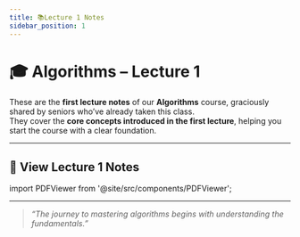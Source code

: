 ```yaml
---
title: 📚Lecture 1 Notes
sidebar_position: 1
---
```


# 🎓 Algorithms – Lecture 1  

These are the **first lecture notes** of our **Algorithms** course, graciously shared by seniors who’ve already taken this class.  
They cover the **core concepts introduced in the first lecture**, helping you start the course with a clear foundation.  

---

## 📄 View Lecture 1 Notes

import PDFViewer from '@site/src/components/PDFViewer';

<PDFViewer file="https://drive.google.com/file/d/1g5ayNOC86TzwbH-EWGNhSsr964ZdrY31/preview" />

 

---

> _“The journey to mastering algorithms begins with understanding the fundamentals.”_
